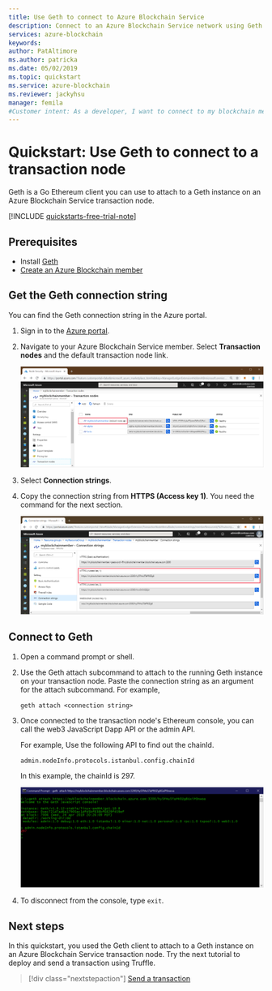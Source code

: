 ```yaml
---
title: Use Geth to connect to Azure Blockchain Service
description: Connect to an Azure Blockchain Service network using Geth
services: azure-blockchain
keywords: 
author: PatAltimore
ms.author: patricka
ms.date: 05/02/2019
ms.topic: quickstart
ms.service: azure-blockchain
ms.reviewer: jackyhsu
manager: femila
#Customer intent: As a developer, I want to connect to my blockchain member transaction node so that I can perform actions on a blockchain.
---
```


# Quickstart: Use Geth to connect to a transaction node

Geth is a Go Ethereum client you can use to attach to a Geth instance on an Azure Blockchain Service transaction node.

[!INCLUDE [quickstarts-free-trial-note](../../../includes/quickstarts-free-trial-note.md)]

## Prerequisites

* Install [Geth](https://github.com/ethereum/go-ethereum/wiki/geth)
* [Create an Azure Blockchain member](create-member.md)

## Get the Geth connection string

You can find the Geth connection string in the Azure portal.

1. Sign in to the [Azure portal](https://portal.azure.com).
1. Navigate to your Azure Blockchain Service member. Select **Transaction nodes** and the default transaction node link.

    ![Select default transaction node](./media/connect-geth/transaction-nodes.png)

1. Select **Connection strings**.
1. Copy the connection string from **HTTPS (Access key 1)**. You need the command for the next section.

    ![Connection string](./media/connect-geth/connection-string.png)

## Connect to Geth

1. Open a command prompt or shell.
1. Use the Geth attach subcommand to attach to the running Geth instance on your transaction node. Paste the connection string as an argument for the attach subcommand. For example,

    ```
    geth attach <connection string>
    ```

1. Once connected to the transaction node's Ethereum console, you can call the web3 JavaScript Dapp API or the admin API.

    For example, Use the following API to find out the chainId.

    ```bash
    admin.nodeInfo.protocols.istanbul.config.chainId
    ```

    In this example, the chainId is 297.

    ![Azure Blockchain Service option](./media/connect-geth/geth-attach.png)

1. To disconnect from the console, type `exit`.

## Next steps

In this quickstart, you used the Geth client to attach to a Geth instance on an Azure Blockchain Service transaction node. Try the next tutorial to deploy and send a transaction using Truffle.

> [!div class="nextstepaction"]
> [Send a transaction](send-transaction.md)